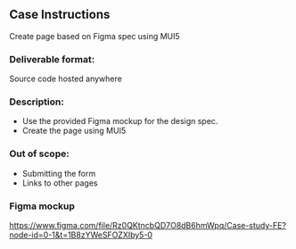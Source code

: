 ## Case Instructions
Create page based on Figma spec using MUI5

### Deliverable format:
Source code hosted anywhere

### Description:
- Use the provided Figma mockup for the design spec.
- Create the page using MUI5

### Out of scope: 
- Submitting the form
- Links to other pages

### Figma mockup
https://www.figma.com/file/Rz0QKtncbQD7O8dB6hmWpq/Case-study-FE?node-id=0-1&t=1B8zYWeSFOZXIby5-0
